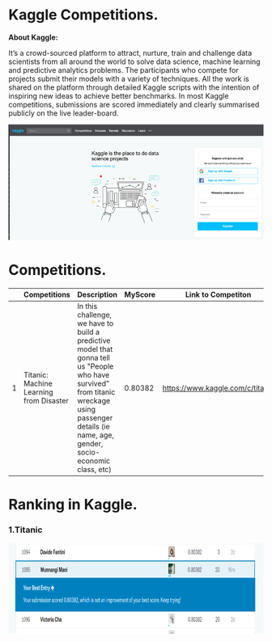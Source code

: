 # Kaggle Competitions.
**About Kaggle:**

It’s a crowd-sourced platform to attract, nurture, train and challenge data scientists from all around the world to solve data science, machine learning and predictive analytics problems. The participants who compete for projects submit their models with a variety of techniques.
All the work is shared on the platform through detailed Kaggle scripts with the intention of inspiring new ideas to achieve better benchmarks. In most Kaggle competitions, submissions are scored immediately and clearly summarised publicly on the live leader-board.

<img src="https://github.com/Manikanta-Munnangi/Kaggle-Competitions/blob/master/Images-src/Kaggle%20intro.png">

# Competitions.
|| Competitions  | Description |MyScore |Link to Competiton|
|--| ------------- | --|------------- |--|
|1| Titanic: Machine Learning from Disaster|  In this challenge, we have to build a predictive model that gonna tell us "People who have survived" from titanic wreckage using passenger details (ie name, age, gender, socio-economic class, etc)| 0.80382  |https://www.kaggle.com/c/titanic|

# Ranking in Kaggle.
### 1.Titanic 
<img src="https://github.com/Manikanta-Munnangi/Kaggle-Competitions/blob/master/Images-src/Titanic_score.png" width="1350" height="180">
